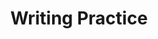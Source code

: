 ---
title: Writing Practice

source:
- title: Common Core Basics
  subject: Social Studies
  chapter: 2
  toc_type: Lesson Review
  toc_number: 2.3
  pages: 86 - 93
  
questions:
  - number: 1
    text: >
      Write a letter home from the perspective of a soldier during the Civil War. You may be a member of the Union Army or the Confederate Army. Describe your feelings about why you are fighting in the war.
    choice:
      - option: blank
    answer:
      - text: >
          Although you may choose the side of the war you want to represent, you might consider choosing a point of view that you have not thought of before.
          <br /><br />
          Sample Response
          <br /><br />
          Dear Mother,
          <br /><br />
          Today I signed up to fight for the Union. I don't know what awaits me, but I know I can't stay working in a cozy office while my friends and my brother march off to fight for what is right. A hundred years ago, this country was run by king and parliament. If we are going to stay a free nation, we have to stick together. The Rebels can't just decide they can strike off on their own because they don't like the president. I am not going to let that happen. I know you don't want to lose both sons to this war, but we have to think beyond the family. Please don't cry, and please be proud.
          <br /><br />
          Your loving son,
          <br /><br />
          Philip

layout: cc_review
---
